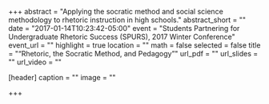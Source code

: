 +++
abstract = "Applying the socratic method and social science methodology to rhetoric instruction in high schools."
abstract_short = ""
date = "2017-01-14T10:23:42-05:00"
event = "Students Partnering for Undergraduate Rhetoric Success (SPURS), 2017 Winter Conference"
event_url = ""
highlight = true
location = ""
math = false
selected = false
title = "“Rhetoric, the Socratic Method, and Pedagogy”"
url_pdf = ""
url_slides = ""
url_video = ""

[header]
  caption = ""
  image = ""

+++
